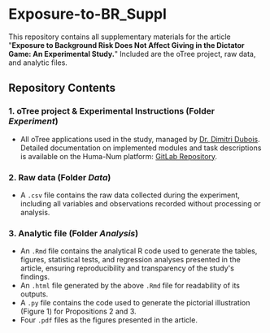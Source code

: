 # Exposure-to-BR_Suppl
This repository contains all supplementary materials for the article "**Exposure to Background Risk Does Not Affect Giving in the Dictator Game: An Experimental Study.**" Included are the oTree project, raw data, and analytic files.
## Repository Contents
### 1. oTree project & Experimental Instructions (Folder _Experiment_)
+ All oTree applications used in the study, managed by [Dr. Dimitri Dubois](https://www.duboishome.info/dimitri/). Detailed documentation on implemented modules and task descriptions is available on the Huma-Num platform: [GitLab Repository](https://gitlab.huma-num.fr/dimdub34/background_risk).
<!-- + A screenshot captures the experimental instructions presented to participants during the study, providing an overview of the guidance and information they received. -->
### 2. Raw data (Folder _Data_)
+ A `.csv` file contains the raw data collected during the experiment, including all variables and observations recorded without processing or analysis.
### 3. Analytic file (Folder _Analysis_)
+ An `.Rmd` file contains the analytical R code used to generate the tables, figures, statistical tests, and regression analyses presented in the article, ensuring reproducibility and transparency of the study's findings.
+ An `.html` file generated by the above `.Rmd` file for readability of its outputs.
+ A `.py` file contains the code used to generate the pictorial illustration (Figure 1) for Propositions 2 and 3.
+ Four `.pdf` files as the figures presented in the article.
